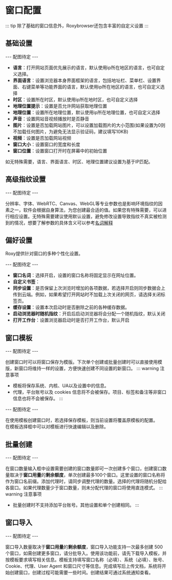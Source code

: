 # 窗口配置
::: tip 
除了基础的窗口信息外，Roxybrowser还包含丰富的自定义设置
:::  
## 基础设置
--- 配图待定 ---  

* **语言**：打开网站页面优先展示的语言，默认使用ip所在地区的语言，也可自定义选择。  
* **界面语言**：设置浏览器本身界面框架的语言，包括地址栏、菜单栏、设置界面、右键菜单等功能界面的语言，默认使用ip所在地区的语言，也可自定义选择 
* **时区**：设置所在时区，默认使用ip所在地时区，也可自定义选择
* **地理位置提示**：设置是否允许网站获取地理位置  
* **地理位置**：设置所在地理位置，默认使用ip所在地理位置，也可自定义选择
* **声音**：设置网站音视频播放时是否静音  
* **图片**：设置是否加载网站图片，可以设置加载图片的大小范围(如果设置为0则不加载任何图片，为避免无法显示验证码，建议填写10KB)  
* **视频**：设置是否加载网站视频  
* **窗口大小**：设置窗口的宽度和长度  
* **窗口位置**：设置窗口打开时在屏幕中的初始位置  

如无特殊需要，语言、界面语言、时区、地理位置建议设置为基于IP匹配。  


## 高级指纹设置

--- 配图待定 ---  

分辨率、字体、WebRTC、Canvas、WebGL等专业参数也是影响环境指纹的因素之一，软件会根据自身算法，为您创建最合适的值。如果您有特殊需要，可以进行相应设置。无特殊需要建议使用默认设置，避免修改设置导致指纹不真实被检测到的情况，想要了解参数的具体含义可以参考[名词解释](/zh/features/glossary)

## 偏好设置
Roxy提供针对窗口的多种个性化设置。  

--- 配图待定 ---  

* **窗口名词**：选择开启，设置的窗口名称将固定显示在网址位置。
* **自定义书签**：
* **同步设置**：是否保留上次浏览时增加的各项数据，若选择开启则同步数据会上传到云端。例如，如果希望打开网站时不加载上次关闭的网页，请选择关闭标签页。
* **缓存设置**：设置本次启动时是否删除之前的各种缓存数据。  
* **启动浏览器时随机指纹**：开启后启动浏览器将会分配一个随机指纹，默认关闭
* **打开工作台**：设置浏览器启动时是否打开工作台，默认开启


## 窗口模板  

--- 配图待定 ---  

创建窗口时可以将窗口保存为模版。下次单个创建或批量创建时可以直接使用模版，新窗口将维持一样的设置，方便快速创建不同设置的新窗口。
::: warning 注意事项
* 模板将保存系统、内核、UA以及设置中的信息。  
* 代理，平台账号以及 cookies 信息将不会被保存。项目、标签和备注等非窗口信息也将不会被保存。
:::  

--- 配图待定 ---  

在使用模板创建窗口时，若选择保存模板，则当前设置将覆盖原模板的配置。  
在模板选择框中可以对模板进行快速编辑以及删除。
## 批量创建  
--- 配图待定 ---  

在窗口数量输入框中设置需要创建的窗口数量即可一次创建多个窗口，创建窗口数量取决于**窗口用量**的**剩余额度**，单次创建最多100个窗口。这里设置的窗口名称将作为窗口名前缀。添加代理时，请同步调整代理的数量。选择的代理将随机分配给各窗口。如果代理数量少于窗口数量，则未分配代理的窗口将使用直连模式。 
::: warning 注意事项
* 批量创建时不支持添加平台账号。其他设置和单个创建相同。 
:::   


## 窗口导入  

--- 配图待定 ---  

窗口导入数量取决于**窗口用量**的**剩余额度**，窗口导入功能支持一次最多创建 500 个窗口，如需创建更多窗口，请分批导入。使用该功能前，请先下载导入模板，并按模板要求填写相关信息。模板支持填写窗口名称（必填）、系统（必填）、账号、Cookie、代理、User Agent 和窗口尺寸等信息。完成填写后上传文档，系统将开始创建窗口，创建过程可能需要一些时间。创建结果可通过系统通知查看。